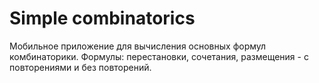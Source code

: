 # Simple combinatorics
Мобильное приложение для вычисления основных формул комбинаторики.
Формулы: перестановки, сочетания, размещения - с повторениями и без повторений.
